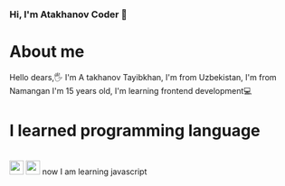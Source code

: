 ### Hi, I'm Atakhanov Coder 👋

<h1>About me</h1>
Hello dears,🖐 I'm A takhanov Tayibkhan, I'm from Uzbekistan,
I'm from Namangan I'm 15 years old, I'm learning frontend development💻 <br>
<h1>I learned programming language</h1> <br>

<img src="https://cdn-icons-png.flaticon.com/512/732/732212.png?w=360" width="25px"> 
<img src="https://seeklogo.com/images/C/css-3-logo-023C1A7171-seeklogo.com.png" width="25px">
now I am learning javascript
